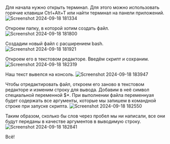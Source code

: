 Для начала нужно открыть терминал. Для этого можно использовать горячие клавиши Ctrl+Alt+T или найти терминал на панели приложений.
![Screenshot 2024-09-18 181334](https://github.com/user-attachments/assets/a1bc8d1a-8b3a-4b45-8c5f-a1bdabb6dc87)

Откроем папку, в которой хотим создать файл.
![Screenshot 2024-09-18 181800](https://github.com/user-attachments/assets/0d870344-c338-4fc3-b822-aa244299defe)

Создадим новый файл с расширением bash.
![Screenshot 2024-09-18 181921](https://github.com/user-attachments/assets/8be63ffa-f053-4baa-b16d-5fabc85ca27b)

Откроем его в текстовом редакторе.
Введём скрипт и сохраним.
![Screenshot 2024-09-18 182319](https://github.com/user-attachments/assets/fe2f1dac-d58a-471d-be3e-bf97fe89f764)

Наш текст вывелся на консоль.
![Screenshot 2024-09-18 183947](https://github.com/user-attachments/assets/c51f634f-b445-4016-8298-1a0700e785e2)

Чтобы отредактировать файл, откроем его заново в текстовом редакторе и изменим строку для вывода. 
Добавим в неё символ специальной переменной $*. При выполнении файла переменнуая будет содержать все аргументы, которые мы запишем в командной строке при запуске скрипта.
![Screenshot 2024-09-18 182550](https://github.com/user-attachments/assets/09ddfc72-2d4f-43e8-87b1-b2c7c7a161c2)

Таким образом, сколько бы слов через пробел мы ни написали, все они будут переданы в качестве аргументов в выводимую строку.
![Screenshot 2024-09-18 182841](https://github.com/user-attachments/assets/e99edd9c-f331-4704-bc6d-13583d25570d)

Всё!

